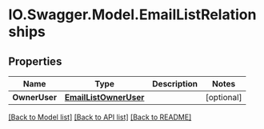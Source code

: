 # IO.Swagger.Model.EmailListRelationships
## Properties

Name | Type | Description | Notes
------------ | ------------- | ------------- | -------------
**OwnerUser** | [**EmailListOwnerUser**](EmailListOwnerUser.md) |  | [optional] 

[[Back to Model list]](../README.md#documentation-for-models) [[Back to API list]](../README.md#documentation-for-api-endpoints) [[Back to README]](../README.md)

